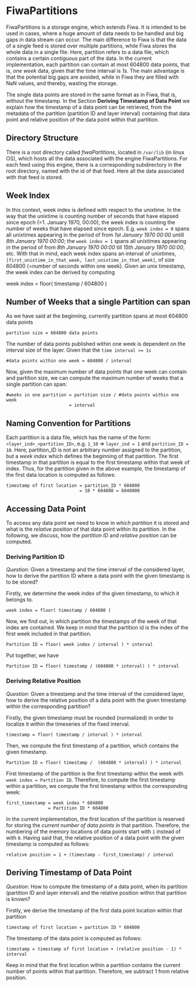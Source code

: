 # FiwaPartitions

FiwaPartitions is a storage engine, which extends Fiwa. It is intended to be used in cases, where a huge amount of data needs to be handled and big gaps in data stream can occur. The main difference to Fiwa is that the data of a single feed is stored over multiple partitions, while Fiwa stores the whole data in a single file. Here, partition refers to a data file, which contains a certain *contiguous* part of the data. In the current implementation, each partition can contain at most 604800 data points, that is, *one week* data, given that the time interval is *1s*. The main advantage is that the potential big gaps are avoided, while in Fiwa they are filled with NaN values, and thereby, wasting the storage.


The single data points are stored in the same format as in Fiwa, that is, without the timestamp. In the Section **Deriving Timestamp of Data Point** we explain how the timestamp of a data point can be retrieved, from the metadata of the partition (partition ID and layer interval) containing that data point and relative position of the data point within that partition.


## Directory Structure

There is a root directory called *fiwaPartitions*, located in `/var/lib` (in linux OS), which hosts all the data associated with the engine FiwaPartitions. For each feed using this engine, there is a corresponding subdirectory in the root directory, named with the id of that feed. Here all the data associated with that feed is stored.

## Week Index

In this context, week index is defined with respect to the unixtime. In the way that the unixtime is counting number of seconds that have elapsed since epoch (=1. January 1970, 00:00), the week index is counting the number of  weeks that have elapsed since epoch. E.g. `week index = 0` spans all unixtimes appearing in the period of from *1st January 1970 00:00* untill *8th January 1970 00:00*; the `week index = 1` spans all unixtimes appearing in the period of from *8th January 1970 00:00* till *15th January 1970 00:00*, etc. With that in mind, each week index spans an interval of unixtimes, `[first_unixtime_in_that_week, last_unixtime_in_that_week]`, of size 604800 (=number of seconds within one week). Given an unix timestamp, the week index can be derived by computing

   week index = floor( timestamp / 604800 )

## Number of Weeks that a single Partition can span

As we have said at the beginning, currently partition spans at most 604800 data points

    partition size = 604800 data points
    
The number of data points published within one week is dependent on the interval size of the layer. Given that the `time interval >= 1s`

    #data points within one week = 604800 / interval

Now, given the maximum number of data points that one week can contain and partition size, we can compute the maximum number of weeks that a single partition can span:

    #weeks in one partition = partition size / #data points within one week
                            = interval
                            
## Naming Convention for Partitions

Each partition is a data file, which has the name of the form: `<layer_ind>_<partition_ID>`, e.g. `1_10` => `layer_ind = 1` and `partition_ID = 10`. Here, partition_ID is not an arbitrary number assigned to the partition, but a *week index* which defines the beginning of that partition. The first timestamp in that partition is equal to the first timestamp within that week of index. Thus, for the partition given in the above example, the timestamp of the first data location is computed as follows:

    timestamp of first location = partition_ID * 604800
                                = 10 * 604800 = 6048000

## Accessing Data Point

To access any data point we need to know in *which partition* it is stored and what is the *relative position* of that data point within its partition. In the following, we discuss, how the *partition ID* and *relative position* can be computed.

### Deriving Partition ID

*Question*: Given a timestamp and the time interval of the considered layer, how to derive the partition ID where a data point with the given timestamp is to be stored?

Firstly, we determine the week index of the given timestamp, to which it belongs to.

    week index = floor( timestamp / 604800 )

Now, we find out, in which partition the timestamps of the week of that index are contained. We keep in mind that the partition id is the index of the first week included in that partition.

    Partition ID = floor( week index / interval ) * interval

Put together, we have

    Partition ID = floor( timestamp / (604800 * interval) ) * interval
    
### Deriving Relative Position

*Question*: Given a timestamp and the time interval of the considered layer, how to derive the relative position of a data point with the given timestamp within the corresponding partition?

Firstly, the given timestamp must be rounded (normalized)  in order to localize it within the timeseries of the fixed interval.

    timestamp = floor( timestamp / interval ) * interval
    
Then, we compute the first timestamp of a partition, which contains the given timestamp.

    Partition ID = floor( timestamp /  (604800 * interval) ) * interval 

First timestamp of the partition is the first timestamp within the week with `week index = Partition ID`. Therefore, to compute the first timestamp within a partition, we compute the first timestamp within the corresponding week:

    first_timestamp = week index * 604800 
                    = Partition ID * 604800

In the current implementation, the first location of the partition is reserved for storing the *current number of data points* in that partition. Therefore, the numbering of the memory locations of data points start with `1` instead of with `0`. Having said that, the relative position of a data point with the given timestamp is computed as follows:

    relative position = 1 + (timestamp - first_timestamp) / interval 
    
## Deriving Timestamp of Data Point

*Question*: How to compute the timestamp of a data point, when its partition (partition ID and layer interval) and the relative position within that partition is known?

Firstly, we derive the timestamp of the first data point location within that partition

    timestamp of first location = partition ID * 604800
    
The timestamp of the data point is computed as follows:

    timestamp = timestamp of first location + (relative position - 1) * interval

Keep in mind that the first location within a partition contains the current number of points within that partition. Therefore, we subtract 1 from relative position.
